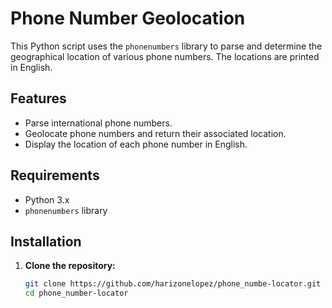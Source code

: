 # Phone Number Geolocation

This Python script uses the `phonenumbers` library to parse and determine the geographical location of various phone numbers. The locations are printed in English.

## Features

- Parse international phone numbers.
- Geolocate phone numbers and return their associated location.
- Display the location of each phone number in English.

## Requirements

- Python 3.x
- `phonenumbers` library

## Installation

1. **Clone the repository:**
   ```bash
   git clone https://github.com/harizonelopez/phone_numbe-locator.git
   cd phone_number-locator
